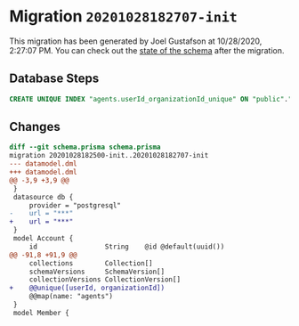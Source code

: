 # Migration `20201028182707-init`

This migration has been generated by Joel Gustafson at 10/28/2020, 2:27:07 PM.
You can check out the [state of the schema](./schema.prisma) after the migration.

## Database Steps

```sql
CREATE UNIQUE INDEX "agents.userId_organizationId_unique" ON "public"."agents"("userId", "organizationId")
```

## Changes

```diff
diff --git schema.prisma schema.prisma
migration 20201028182500-init..20201028182707-init
--- datamodel.dml
+++ datamodel.dml
@@ -3,9 +3,9 @@
 }
 datasource db {
     provider = "postgresql"
-    url = "***"
+    url = "***"
 }
 model Account {
     id                 String    @id @default(uuid())
@@ -91,8 +91,9 @@
     collections        Collection[]
     schemaVersions     SchemaVersion[]
     collectionVersions CollectionVersion[]
+    @@unique([userId, organizationId])
     @@map(name: "agents")
 }
 model Member {
```


